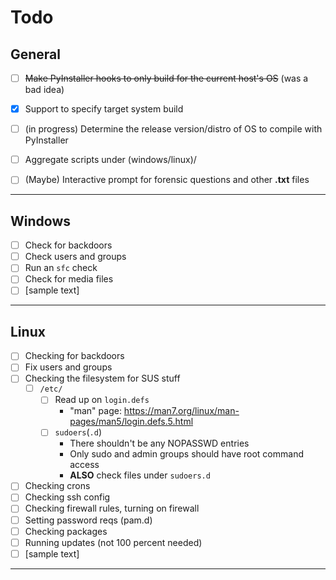 Todo
====

## General
- [ ] ~~Make PyInstaller hooks to only build for the current host's OS~~ (was a bad idea)

- [X] Support to specify target system build

- [ ] (in progress) Determine the release version/distro of OS to compile with PyInstaller

- [ ] Aggregate scripts under (windows/linux)/<release>

- [ ] (Maybe) Interactive prompt for forensic questions and other **.txt** files

---

## Windows
- [ ] Check for backdoors
- [ ] Check users and groups
- [ ] Run an `sfc` check
- [ ] Check for media files
- [ ] [sample text]

---

## Linux
- [ ] Checking for backdoors
- [ ] Fix users and groups
- [ ] Checking the filesystem for SUS stuff
	- [ ] `/etc/`
        - [ ] Read up on `login.defs`
            - "man" page:
            https://man7.org/linux/man-pages/man5/login.defs.5.html
        - [ ] `sudoers`(`.d`)
            * There shouldn't be any NOPASSWD entries
            * Only sudo and admin groups should have root command access
            * **ALSO** check files under `sudoers.d`
- [ ] Checking crons
- [ ] Checking ssh config
- [ ] Checking firewall rules, turning on firewall
- [ ] Setting password reqs (pam.d)
- [ ] Checking packages
- [ ] Running updates (not 100 percent needed)
- [ ] [sample text]

---
